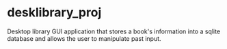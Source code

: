 # desklibrary_proj
Desktop library GUI application that stores a book's information into a sqlite database and allows the user to manipulate past input.
